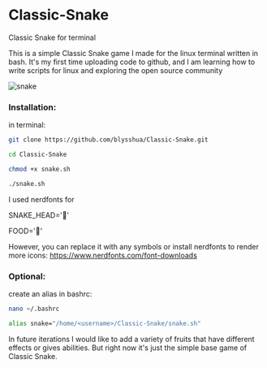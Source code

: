 # Classic-Snake
Classic Snake for terminal

This is a simple Classic Snake game I made for the linux terminal written in bash.
It's my first time uploading code to github, and I am learning how to write scripts for linux and exploring the open source community 

![snake](https://github.com/user-attachments/assets/fafb0db7-3af5-4c40-8ada-1b0ec39da4fd)

### Installation:

  in terminal:
```bash  
git clone https://github.com/blysshua/Classic-Snake.git

cd Classic-Snake

chmod +x snake.sh

./snake.sh
```


I used nerdfonts for

SNAKE_HEAD=''

FOOD=''

However, you can replace it with any symbols or install nerdfonts to render more icons:
https://www.nerdfonts.com/font-downloads



### Optional:

create an alias in bashrc:
```bash
nano ~/.bashrc

alias snake="/home/<username>/Classic‑Snake/snake.sh"
```



In future iterations I would like to add a variety of fruits that have different effects or gives abilities. But right now it's just the simple base game of Classic Snake.
